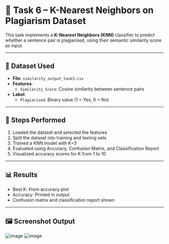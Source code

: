 # 🧠 Task 6 – K-Nearest Neighbors on Plagiarism Dataset

This task implements a **K-Nearest Neighbors (KNN)** classifier to predict whether a sentence pair is plagiarised, using their semantic similarity score as input.

---

## 📁 Dataset Used

- **File**: `similarity_output_task3.csv`
- **Features**:
  - `Similarity_Score`: Cosine similarity between sentence pairs
- **Label**:
  - `Plagiarised`: Binary value (1 = Yes, 0 = No)

---

## 🔧 Steps Performed

1. Loaded the dataset and selected the features
2. Split the dataset into training and testing sets
3. Trained a KNN model with K=3
4. Evaluated using Accuracy, Confusion Matrix, and Classification Report
5. Visualized accuracy scores for K from 1 to 10

---

## 📊 Results

- Best K: From accuracy plot
- Accuracy: Printed in output
- Confusion matrix and classification report shown

---

## 🖼️ Screenshot Output
![image](https://github.com/user-attachments/assets/d485e42b-742c-48f4-b66e-b78b2495b5fd)
![image](https://github.com/user-attachments/assets/c1a52d15-4138-42c9-a519-012f4d89a572)






